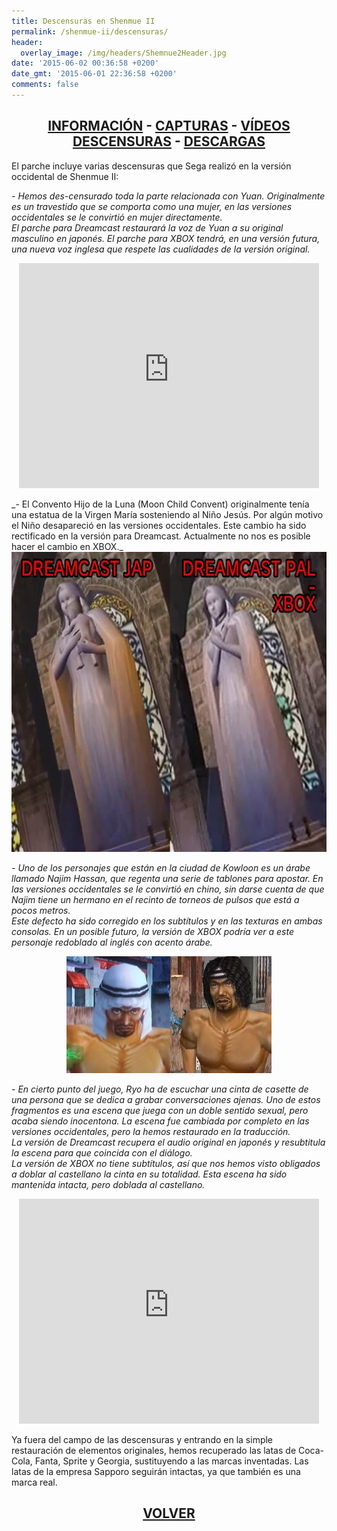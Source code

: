 ```yaml
---
title: Descensuras en Shenmue II
permalink: /shenmue-ii/descensuras/
header:
  overlay_image: /img/headers/Shemnue2Header.jpg
date: '2015-06-02 00:36:58 +0200'
date_gmt: '2015-06-01 22:36:58 +0200'
comments: false
---
```

<h2 style="text-align: center;"><strong><a href="/shenmue-ii/informacion/">INFORMACIÓN</a> - <a href="/shenmue-ii/capturas/">CAPTURAS</a> - <a href="/shenmue-ii/videos/">VÍDEOS</a><br>  
<a href="/shenmue-ii/descensuras/">DESCENSURAS</a> - <a href="/shenmue-ii/descargar/">DESCARGAS</a></strong></h2>

El parche incluye varias descensuras que Sega realizó en la versión occidental de Shenmue II:

_- Hemos des-censurado toda la parte relacionada con Yuan. Originalmente es un travestido 
que se comporta como una mujer, en las versiones occidentales se le convirtió en mujer 
directamente.  
El parche para Dreamcast restaurará la voz de Yuan a su original masculino en japonés. 
El parche para XBOX tendrá, en una versión futura, una nueva voz inglesa que respete las 
cualidades de la versión original._

<p style="text-align: center;"><iframe src="https://www.youtube-nocookie.com/embed/Mm2QUICTTyM?rel=0" width="480" height="360" frameborder="0" allowfullscreen="allowfullscreen"></iframe></p>  
_- El Convento Hijo de la Luna (Moon Child Convent) originalmente tenía una estatua de la 
Virgen María sosteniendo al Niño Jesús. Por algún motivo el Niño desapareció en las versiones 
occidentales. Este cambio ha sido rectificado en la versión para Dreamcast. Actualmente no nos 
es posible hacer el cambio en XBOX._

<center><img src="/img/2015/06/ShenmueII-Convento.jpg" alt="Shenmue II - Diferencias en el convento" width="640" height="480" /></center>

_- Uno de los personajes que están en la ciudad de Kowloon es un árabe llamado Najim Hassan, 
que regenta una serie de tablones para apostar. En las versiones occidentales se le convirtió 
en chino, sin darse cuenta de que Najim tiene un hermano en el recinto de torneos de pulsos que 
está a pocos metros.  
Este defecto ha sido corregido en los subtítulos y en las texturas en ambas consolas. En un posible 
futuro, la versión de XBOX podría ver a este personaje redoblado al inglés con acento árabe._

<center><img src="/img/2015/06/Najimu_Hassan.jpg" alt="Imagen por cortesía de Shenmue Wiki" width="328" height="187" /></center>

_- En cierto punto del juego, Ryo ha de escuchar una cinta de casette de una persona que se dedica 
a grabar conversaciones ajenas. Uno de estos fragmentos es una escena que juega con un doble sentido 
sexual, pero acaba siendo inocentona. La escena fue cambiada por completo en las versiones occidentales, 
pero la hemos restaurado en la traducción.  
La versión de Dreamcast recupera el audio original en japonés y resubtitula la escena para que coincida 
con el diálogo.  
La versión de XBOX no tiene subtítulos, así que nos hemos visto obligados a doblar al castellano la cinta 
en su totalidad. Esta escena ha sido mantenida intacta, pero doblada al castellano._

<p style="text-align: center;"><iframe src="https://www.youtube-nocookie.com/embed/aqfjxUU6mcU?rel=0" width="480" height="360" frameborder="0" allowfullscreen="allowfullscreen"></iframe></p>  
Ya fuera del campo de las descensuras y entrando en la simple restauración de elementos originales, hemos 
recuperado las latas de Coca-Cola, Fanta, Sprite y Georgia, sustituyendo a las marcas inventadas. Las 
latas de la empresa Sapporo seguirán intactas, ya que también es una marca real.

<h2 style="text-align: center;"><strong><a href="/shenmue-ii/">VOLVER</a></strong></h2>


